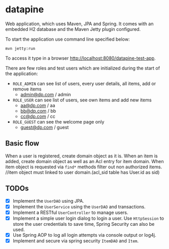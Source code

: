 # datapine

Web application, which uses Maven, JPA and Spring. It comes with an embedded H2 database and the Maven Jetty plugin configured.

To start the application use command line specified below:
```
mvn jetty:run
```

To access it type in a browser [http://localhost:8080/datapine-test-app](http://localhost:8080/datapine-test-app).

There are few roles and test users which are initialized during the start of the application:
- `ROLE_ADMIN` can see list of users, every user details, all items, add or remove items
  * admin@dp.com / admin
- `ROLE_USER` can see list of users, see own items and add new items
  * aa@dp.com / aa
  * bb@dp.com / bb
  * cc@dp.com / cc
- `ROLE_GUEST` can see the welcome page only
  * guest@dp.com / guest

## Basic flow

When a user is registered, create domain object as it is.
When an item is added, create domain object as well as an Acl entry for item domain. 
When item object is requested via `find*` methods filter out non authorized items.
//item object must linked to user domain.(acl_sid table has  User.id as sid)

## TODOs
- [x] Implement the `UserDAO` using JPA.
- [x] Implement the `UserService` using the `UserDAO` and transactions.
- [x] Implement a RESTful `UserController` to manage users.
- [x] Implement a simple user login dialog to login a user. Use `HttpSession` to store the user credentials to save time, Spring Security can also be used.
- [x] Use Spring AOP to log all login attempts via console output or log4j.
- [x] Implement and secure via spring security `ItemDAO` and `Item`.
